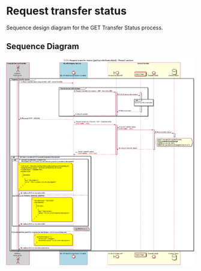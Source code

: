# Request transfer status

Sequence design diagram for the GET Transfer Status process.

## Sequence Diagram

![seq-get-transfer-1.1.5-phase2.svg](../assets/diagrams/sequence/seq-get-transfer-1.1.5-phase2.svg)
